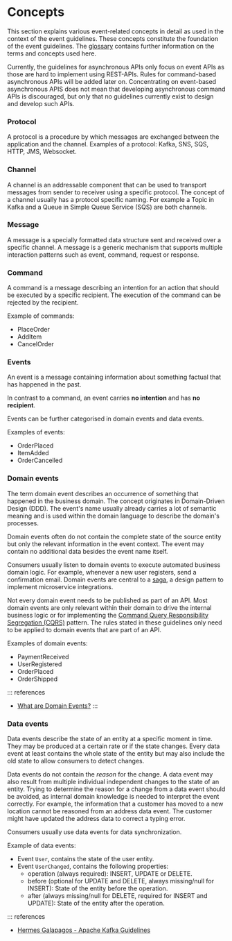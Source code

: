 # Concepts

This section explains various event-related concepts in detail as used in the context of the event guidelines. These concepts constitute the foundation of the event guidelines.
The [glossary](/support/glossary/a-d) contains further information on the terms and concepts used here.

Currently, the guidelines for asynchronous APIs only focus on event APIs as those are hard to implement using REST-APIs.
Rules for command-based asynchronous APIs will be added later on.
Concentrating on event-based asynchronous APIS does not mean that developing asynchronous command APIs is discouraged, but only that no guidelines currently exist to design and develop such APIs.

### Protocol

A protocol is a procedure by which messages are exchanged between the application and the channel. Examples of a protocol: Kafka, SNS, SQS, HTTP, JMS, Websocket.

### Channel

A channel is an addressable component that can be used to transport messages from sender to receiver using a specific protocol. The concept of a channel usually has a protocol specific naming. For example a Topic in Kafka and a Queue in Simple Queue Service (SQS) are both channels.

### Message

A message is a specially formatted data structure sent and received over a specific channel. A message is a generic mechanism that supports multiple interaction patterns such as event, command, request or response.

### Command

A command is a message describing an intention for an action that should be executed by a specific recipient. The execution of the command can be rejected by the recipient.

Example of commands:

- PlaceOrder
- AddItem
- CancelOrder

### Events

An event is a message containing information about something factual that has happened in the past.

In contrast to a command, an event carries **no intention** and has **no recipient**.

Events can be further categorised in domain events and data events.

Examples of events:

- OrderPlaced
- ItemAdded
- OrderCancelled

### Domain events

The term domain event describes an occurrence of something that happened in the business domain. The concept originates in Domain-Driven Design (DDD). The event's name usually already carries a lot of semantic meaning and is used within the domain language to describe the domain's processes.

Domain events often do not contain the complete state of the source entity but only the relevant information in the event context. The event may contain no additional data besides the event name itself.

Consumers usually listen to domain events to execute automated business domain logic. For example, whenever a new user registers, send a confirmation email. Domain events are central to a [saga](https://microservices.io/patterns/data/saga.html), a design pattern to implement microservice integrations.

Not every domain event needs to be published as part of an API. Most domain events are only relevant within their domain to drive the internal business logic or for implementing the [Command Query Responsibility Segregation (CQRS)](https://microservices.io/patterns/data/cqrs.html) pattern. The rules stated in these guidelines only need to be applied to domain events that are part of an API.

Examples of domain events:

- PaymentReceived
- UserRegistered
- OrderPlaced
- OrderShipped

::: references

- [What are Domain Events?](https://serialized.io/ddd/domain-event/)
  :::

### Data events

Data events describe the state of an entity at a specific moment in time.
They may be produced at a certain rate or if the state changes.
Every data event at least contains the whole state of the entity but may also include the old state to allow consumers to detect changes.

Data events do not contain the _reason_ for the change. A data event may also result from multiple individual independent changes to the state of an entity. Trying to determine the reason for a change from a data event should be avoided, as internal domain knowledge is needed to interpret the event correctly.
For example, the information that a customer has moved to a new location cannot be reasoned from an address data event. The customer might have updated the address data to correct a typing error.

Consumers usually use data events for data synchronization.

Example of data events:

- Event `User`, contains the state of the user entity.
- Event `UserChanged`, contains the following properties:
  - operation (always required): INSERT, UPDATE or DELETE.
  - before (optional for UPDATE and DELETE, always missing/null for INSERT): State of the entity before the operation.
  - after (always missing/null for DELETE, required for INSERT and UPDATE): State of the entity after the operation.

::: references

- [Hermes Galapagos - Apache Kafka Guidelines](https://github.com/HermesGermany/galapagos/blob/main/kafka_guidelines.md)

